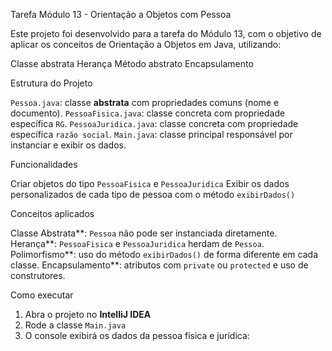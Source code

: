 Tarefa Módulo 13 - Orientação a Objetos com Pessoa

Este projeto foi desenvolvido para a tarefa do Módulo 13, com o objetivo de aplicar os conceitos de Orientação a Objetos em Java, utilizando:

 Classe abstrata
  Herança
  Método abstrato
  Encapsulamento

 Estrutura do Projeto

 `Pessoa.java`: classe **abstrata** com propriedades comuns (nome e documento).
 `PessoaFisica.java`: classe concreta com propriedade específica `RG`.
 `PessoaJuridica.java`: classe concreta com propriedade específica `razão social`.
 `Main.java`: classe principal responsável por instanciar e exibir os dados.

Funcionalidades

 Criar objetos do tipo `PessoaFisica` e `PessoaJuridica`
 Exibir os dados personalizados de cada tipo de pessoa com o método `exibirDados()`


Conceitos aplicados

Classe Abstrata**: `Pessoa` não pode ser instanciada diretamente.
  Herança**: `PessoaFisica` e `PessoaJuridica` herdam de `Pessoa`.
  Polimorfismo**: uso do método `exibirDados()` de forma diferente em cada classe.
  Encapsulamento**: atributos com `private` ou `protected` e uso de construtores.

 Como executar

1. Abra o projeto no **IntelliJ IDEA**
2. Rode a classe `Main.java`
3. O console exibirá os dados da pessoa física e jurídica:


